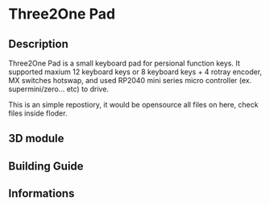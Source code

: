 # Three2One Pad



## Description

Three2One Pad is a small keyboard pad for persional function keys. It supported maxium 12 keyboard keys or 8 keyboard keys + 4 rotray encoder, MX switches hotswap, and used RP2040 mini series micro controller (ex. supermini/zero... etc) to drive.

This is an simple repostiory, it would be opensource all files on here, check files inside floder.

## 3D module



## Building Guide



## Informations